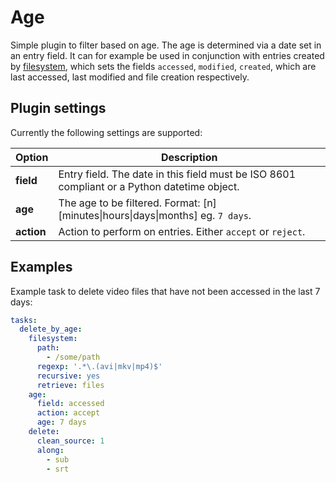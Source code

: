 # Age
Simple plugin to filter based on age. The age is determined via a date set in an entry field. It can for example be used in conjunction with entries created by [filesystem](/Plugins/filesystem), which sets the fields `accessed`, `modified`, `created`, which are last accessed, last modified and file creation respectively.

## Plugin settings
Currently the following settings are supported:


|  Option  |  Description  |
| --- | --- |
| **field** | Entry field. The date in this field must be ISO 8601 compliant or a Python datetime object. |
| **age** | The age to be filtered. Format: [n] [minutes&#124;hours&#124;days&#124;months] eg. `7 days`. |
| **action** | Action to perform on entries. Either `accept` or `reject`. |

## Examples
Example task to delete video files that have not been accessed in the last 7 days:

```yaml
tasks:
  delete_by_age:
    filesystem:
      path:
        - /some/path
      regexp: '.*\.(avi|mkv|mp4)$'
      recursive: yes
      retrieve: files
    age:
      field: accessed
      action: accept
      age: 7 days
    delete:
      clean_source: 1
      along:
        - sub
        - srt
```
